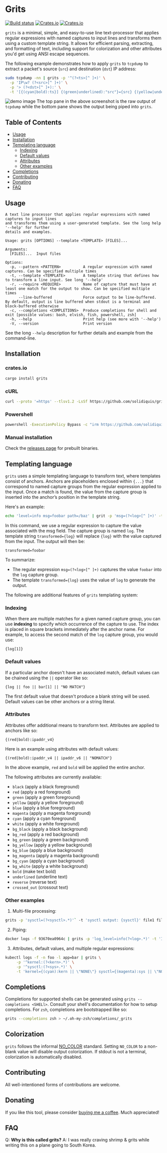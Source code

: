 # Grits

[![Build status](https://github.com/solidiquis/grits/actions/workflows/rust_ci.yml/badge.svg)](https://github.com/solidiquis/grits/actions)
[![Crates.io](https://img.shields.io/crates/v/grits.svg)](https://crates.io/crates/grits)
[![Crates.io](https://img.shields.io/crates/d/grits)](https://crates.io/crates/grits)

`grits` is a minimal, simple, and easy-to-use line text-processor that applies regular expressions with named captures to input lines
and transforms them using a custom template string. It allows for efficient parsing, extracting, and formatting of text,
including support for colorization and other attributes you'd get using ANSI escape sequences.

The following example demonstrates how to apply `grits` to `tcpdump` to extract a packet's source (`src`) and destination (`dst`) IP address:

```bash
sudo tcpdump -nn | grits -p '^(?<ts>[^ ]+)' \
  -p 'IP\w? (?<src>[^ ]+)' \
  -p '> (?<dst>[^ ]+):' \
  -t '[{(cyan|bold):ts}] {(green|underlined):"src"}={src} {(yellow|underlined):"dst"}={dst}'
```

![demo image](images/demo.png)
The top pane in the above screenshot is the raw output of `tcpdump` while the bottom pane shows the output being piped into `grits`.

## Table of Contents

* [Usage](#usage)
* [Installation](#installation)
* [Templating language](#templating-language)
    - [Indexing](#indexing)
    - [Default values](#default-values)
    - [Attributes](#attributes)
    - [Other examples](#other-examples)
* [Completions](#completions)
* [Contributing](#contributing)
* [Donating](#donating)
* [FAQ](#faq)

## Usage

```
A text line processor that applies regular expressions with named captures to input lines
and transforms them using a user-generated template. See the long help '--help' for further
details and examples.

Usage: grits [OPTIONS] --template <TEMPLATE> [FILES]...

Arguments:
  [FILES]...  Input files

Options:
  -p, --pattern <PATTERN>          A regular expression with named captures. Can be specified multiple times
  -t, --template <TEMPLATE>        A template string that defines how to transform a line input. See long '--help'
  -r, --require <REQUIRE>          Name of capture that must have at least one match for the output to show. Can be specified multiple times
      --line-buffered              Force output to be line-buffered. By default, output is line buffered when stdout is a terminal and block-buffered otherwise
  -c, --completions <COMPLETIONS>  Produce completions for shell and exit [possible values: bash, elvish, fish, powershell, zsh]
  -h, --help                       Print help (see more with '--help')
  -V, --version                    Print version
```

See the long `--help` description for further details and example from the command-line.

## Installation

### crates.io

```bash
cargo install grits
```

### cURL

```bash
curl --proto '=https' --tlsv1.2 -LsSf https://github.com/solidiquis/grits/releases/download/v0.2.0/grits-installer.sh | sh
```

### Powershell

```bash
powershell -ExecutionPolicy Bypass -c "irm https://github.com/solidiquis/grits/releases/download/v0.2.0/grits-installer.ps1 | iex"
```

### Manual installation

Check the [releases page](https://github.com/solidiquis/grits/releases) for prebuilt binaries.

## Templating language

`grits` uses a simple templating language to transform text, where templates consist of anchors.
Anchors are placeholders enclosed within `{...}` that correspond to named capture groups from
the regular expression applied to the input. Once a match is found, the value from the
capture group is inserted into the anchor’s position in the template string.

Here's an example:
```bash
echo 'level=info msg=foobar path=/baz' | grit -p 'msg=(?<log>[^ ]+)' -t 'transformed={log}'
```

In this command, we use a regular expression to capture the value associated with the msg field.
The capture group is named `log`. The template string `transformed={log}` will replace `{log}` with
the value captured from the input. The output will then be:

```
transformed=foobar
```

To summarize:
- The regular expression `msg=(?<log>[^ ]+)` captures the value `foobar` into the `log` capture group.
- The template `transformed={log}` uses the value of `log` to generate the output.

The following are additional features of `grits` templating system:

### Indexing

When there are multiple matches for a given named capture group, you can use **indexing**
to specify which occurrence of the capture to use. The index is placed in square brackets
immediately after the anchor name.  For example, to access the second match of the `log`
capture group, you would use:

```
{log[1]}
```

### Default values

If a particular anchor doesn't have an associated match, default values can be chained using the `||`
operator like so:

```
{log || foo || bar[1] || "NO MATCH"}
```

The first default value that doesn't produce a blank string will be used. Default values can be
other anchors or a string literal.

### Attributes

Attributes offer additional means to transform text. Attributes are applied to anchors like so:

```
{(red|bold):ipaddr_v4}
```

Here is an example using attributes with default values:


```
{(red|bold):ipaddr_v4 || ipaddr_v6 || "NOMATCH"}
```

In the above example, `red` and `bold` will be applied the entire anchor.


The following attributes are currently available:

- `black` (apply a black foreground)
- `red` (apply a red foreground)
- `green` (apply a green foreground)
- `yellow` (apply a yellow foreground)
- `blue` (apply a blue foreground)
- `magenta` (apply a magenta foreground)
- `cyan` (apply a cyan foreground)
- `white` (apply a white foreground)
- `bg_black` (apply a black background)
- `bg_red` (apply a red background)
- `bg_green` (apply a green background)
- `bg_yellow` (apply a yellow background)
- `bg_blue` (apply a blue background)
- `bg_magenta` (apply a magenta background)
- `bg_cyan` (apply a cyan background)
- `bg_white` (apply a white background)
- `bold` (make text bold)
- `underlined` (underline text)
- `reverse` (reverse text)
- `crossed_out` (crossout text)

### Other examples

1. Multi-file processing:

```bash
grits -p 'sysctl=(?<sysctl>.*)'` -t 'sysctl output: {sysctl}' file1 file2
```

2. Piping:

```bash
docker logs -f 93670ea0964c | grits -p 'log_level=info(?<log>.*)' -t 'INFO LOG: {log}'
```

3. Attributes, default values, and multiple regular expressions:

```bash
kubectl logs -f -n foo -l app=bar | grits \
     -p '^kernel:(?<kern>.*)' \
     -p '^sysctl:(?<sys>.*)' \
     -t 'kernel={(cyan):kern || \"NONE\"} sysctl={(magenta):sys || \"NONE\"}'
```

## Completions

Completions for supported shells can be generated using `grits --completions <SHELl>`. Consult your shell's documentation
for how to setup completions. For `zsh`, completions are bootstrapped like so:

```bash
grits --completions zsh > ~/.oh-my-zsh/completions/_grits
```

## Colorization

`grits` follows the informal [NO_COLOR](https://no-color.org/) standard. Setting `NO_COLOR` to a non-blank value will disable output colorization.
If stdout is not a terminal, colorization is automatically disabled.

## Contributing

All well-intentioned forms of contributions are welcome.

## Donating

If you like this tool, please consider [buying me a coffee](https://buymeacoffee.com/O3nsHqb7A9). Much appreciated!

## FAQ

Q: **Why is this called grits?**
A: I was really craving shrimp & grits while writing this on a plane going to South Korea.
